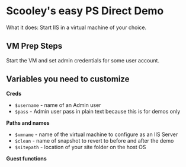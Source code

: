 # Scooley's easy PS Direct Demo

What it does:  Start IIS in a virtual machine of your choice.

## VM Prep Steps
Start the VM and set admin credentials for some user account.

## Variables you need to customize

**Creds**
* `$username` - name of an Admin user
* `$pass` - Admin user pass in plain text because this is for demos only

**Paths and names**
* `$vmname` - name of the virtual machine to configure as an IIS Server
* `$clean` - name of snapshot to revert to before and after the demo
* `$sitepath` - location of your site folder on the host OS

**Guest functions**